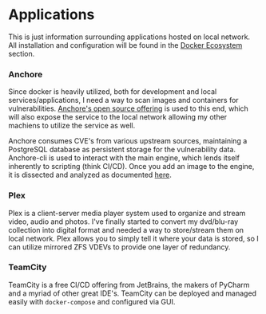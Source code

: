 # Applications

This is just information surrounding applications hosted on local network. All installation and configuration will be found in the [Docker Ecosystem](../docker/) section.

### Anchore

Since docker is heavily utilized, both for development and local services/applications, I need a way to scan images and containers for vulnerabilities. [Anchore's open source offering](https://anchore.com/opensource/) is used to this end, which will also expose the service to the local network allowing my other machiens to utilize the service as well. 

Anchore consumes CVE's from various upstream sources, maintaining a PostgreSQL database as persistent storage for the vulnerability data. Anchore-cli is used to interact with the main engine, which lends itself inherently to scripting (think CI/CD). Once you add an image to the engine, it is dissected and analyzed as documented [here](https://docs.anchore.com/current/docs/overview/concepts/images/analysis/). 

### Plex

Plex is a client-server media player system used to organize and stream video, audio and photos. I've finally started to convert my dvd/blu-ray collection into digital format and needed a way to store/stream them on local network. Plex allows you to simply tell it where your data is stored, so I can utilize mirrored ZFS VDEVs to provide one layer of redundancy.

### TeamCity

TeamCity is a free CI/CD offering from JetBrains, the makers of PyCharm and a myriad of other great IDE's. TeamCity can be deployed and managed easily with `docker-compose` and configured via GUI.
